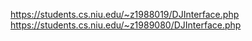 https://students.cs.niu.edu/~z1988019/DJInterface.php
https://students.cs.niu.edu/~z1989080/DJInterface.php
